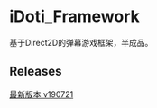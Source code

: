 # iDoti_Framework
基于Direct2D的弹幕游戏框架，半成品。

## Releases
[最新版本 v190721](https://github.com/cir9/iDoti_Framework/releases)
